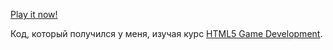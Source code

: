 
[Play it now!](https://psqq.github.io/html5-game-development-course/dist/index.html)

Код, который получился у меня, изучая курс [HTML5 Game Development](https://www.youtube.com/playlist?list=PLAwxTw4SYaPlUUkh6txMRXE-w-6N1Z225).
